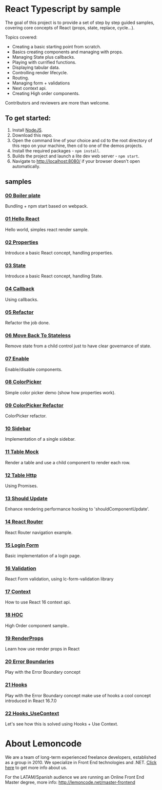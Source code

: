 # React Typescript by sample

The goal of this project is to provide a set of step by step guided samples, covering
core concepts of React (props, state, replace, cycle...).

Topics covered:

+ Creating a basic starting point from scratch.
+ Basics creating components and managing with props.
+ Managing State plus callbacks.
+ Playing with currified functions.
+ Displaying tabular data.
+ Controlling render lifecycle.
+ Routing.
+ Managing form + validations
+ Next context api.
+ Creating High order components.


Contributors and reviewers are more than welcome.

## To get started:  
1. Install [NodeJS](http://www.nodejs.org).
2. Download this repo.
3. Open the command line of your choice and cd to the root directory of this repo on your machine,
then cd to one of the demos projects.
4. Install the required packages - `npm install`.
5. Builds the project and launch a lite dev web server - `npm start`.
6. Navigate to [http://localhost:8080/](http://localhost:8080/) if your browser doesn't open automatically.

## samples

### [00 Boiler plate](00_Boilerplate/readme.md)

Bundling + npm start based on webpack.

### [01 Hello React](01_HelloReact/readme.md)

Hello world, simples react render sample.

### [02 Properties](02_Properties/readme.md)

Introduce a basic React concept, handling properties.

### [03 State](03_State/readme.md)

Introduce a basic React concept, handling State.

### [04 Callback](04_Callback/readme.md)

Using callbacks.

### [05 Refactor](05_Refactor/readme.md)

Refactor the job done.

### [06 Move Back To Stateless](06_MoveBackToStateless/readme.md)

Remove state from a child control just to have clear governance of state.

### [07 Enable](07_Enable/readme.md)

Enable/disable components.

### [08 ColorPicker](08_Colorpicker/readme.md)

Simple color picker demo (show how properties work).

### [09 ColorPicker Refactor](09_ColorpRefactor/readme.md)

ColorPicker refactor.

### [10 Sidebar](10_Sidebar/readme.md)

Implementation of a single sidebar.

### [11 Table Mock](11_TableMock/readme.md)

Render a table and use a child component to render each row.

### [12 Table Http](12_TableHttp/readme.md)

Using Promises.

### [13 Should Update](13_ShouldUpdate/readme.md)

Enhance rendering performance hooking to 'shouldComponentUpdate'.

### [14 React Router](14_ReactRouter/readme.md)

React Router navigation example.

### [15 Login Form](15_LoginForm/readme.md)

Basic implementation of a login page.

### [16 Validation](16_Validation/readme.md)

React Form validation, using lc-form-validation library

### [17 Context](17_Context/readme.md)

How to use React 16 context api.

### [18 HOC](18_Hoc/readme.md)

High Order component sample..

### [19 RenderProps](19_RenderProps/readme.md)
Learn how use render props in React

### [20 Error Boundaries](20_ErrorBoundaries/readme.md)
Play with the Error Boundary concept

### [21 Hooks](21_Hooks/readme.md)
Play with the Error Boundary concept
make use of hooks a cool concept introduced in React 16.7.0

### [22 Hooks_UseContext](22_Hooks_UseContext/readme.md)
Let's see how this is solved using Hooks + Use Context.



# About Lemoncode

We are a team of long-term experienced freelance developers, established as a group in 2010.
We specialize in Front End technologies and .NET. [Click here](http://lemoncode.net/services/en/#en-home) to get more info about us.

For the LATAM/Spanish audience we are running an Online Front End Master degree, more info: http://lemoncode.net/master-frontend

